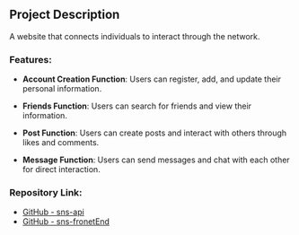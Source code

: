 ## Project Description

A website that connects individuals to interact through the network.

### Features:

- **Account Creation Function**: Users can register, add, and update their personal information.
  
- **Friends Function**: Users can search for friends and view their information.
  
- **Post Function**: Users can create posts and interact with others through likes and comments.
  
- **Message Function**: Users can send messages and chat with each other for direct interaction.

### Repository Link:

- [GitHub - sns-api](https://github.com/hchengdev/sns-api.git)
- [GitHub - sns-fronetEnd](https://github.com/hchengdev/sns-frontend.git)
  
